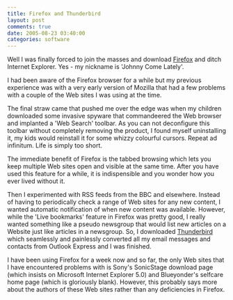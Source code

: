 ```yaml
---
title: Firefox and Thunderbird
layout: post
comments: true
date: 2005-08-23 03:40:00
categories: software
---
```

Well I was finally forced to join the masses and download
[Firefox](http://www.mozilla.com/firefox/) and ditch Internet
Explorer.  Yes - my nickname is 'Johnny Come Lately'.

I had been aware of the Firefox browser for a while but my previous
experience was with a very early version of Mozilla that had a few
problems with a couple of the Web sites I was using at the time.

The final straw came that pushed me over the edge was when my children
downloaded some invasive spyware that commandeered the Web browser and
implanted a 'Web Search' toolbar. As you can not deconfigure this
toolbar without completely removing the product, I found myself
uninstalling it, my kids would reinstall it for some whizzy colourful
cursors. Repeat ad infinitum. Life is simply too short.

The immediate benefit of Firefox is the tabbed browsing which lets you
keep multiple Web sites open and visible at the same time. After you
have used this feature for a while, it is indispensible and you wonder
how you ever lived without it.

Then I experimented with RSS feeds from the BBC and elsewhere. Instead
of having to periodically check a range of Web sites for any new
content, I wanted automatic notification of when new content was
available. However, while the 'Live bookmarks' feature in Firefox was
pretty good, I really wanted something like a pseudo newsgroup that
would list new articles on a Website just like articles in a newsgroup.
So, I downloaded [Thunderbird](http://www.mozilla.com/thunderbird/)
which seamlessly and painlessly converted all my email messages and
contacts from Outlook Express and I was finished.

I have been using Firefox for a week now and so far, the only Web sites
that I have encountered problems with is Sony's SonicStage download page
(which insists on Microsoft Internet Explorer 5.0) and Blueyonder's
selfcare home page (which is gloriously blank). However, this probably
says more about the authors of these Web sites rather than any
deficiencies in Firefox.
